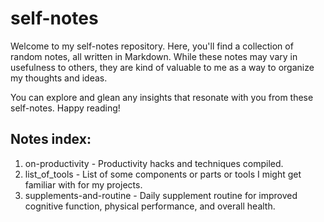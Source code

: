 # self-notes

Welcome to my self-notes repository.
Here, you'll find a collection of random notes, all written in Markdown. While these notes may vary in usefulness to others, they are kind of valuable to me as a way to organize my thoughts and ideas.

You can explore and glean any insights that resonate with you from these self-notes. Happy reading!

## Notes index:

1. on-productivity - Productivity hacks and techniques compiled.
2. list_of_tools - List of some components or parts or tools I might get familiar with for my projects.
3. supplements-and-routine - Daily supplement routine for improved cognitive function, physical performance, and overall health.
